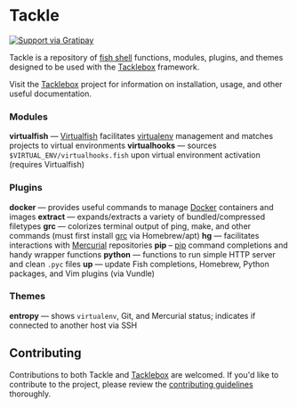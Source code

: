 # Tackle

[![Support via Gratipay](http://img.shields.io/badge/tips-accepted-brightgreen.svg)](https://www.gratipay.com/justinmayer/)

Tackle is a repository of [fish shell][] functions, modules, plugins, and themes designed to be used with the [Tacklebox][] framework.

Visit the [Tacklebox][] project for information on installation, usage, and other useful documentation.

### Modules

**virtualfish** — [Virtualfish][] facilitates [virtualenv][] management and matches projects to virtual environments
**virtualhooks** — sources `$VIRTUAL_ENV/virtualhooks.fish` upon virtual environment activation (requires Virtualfish)

### Plugins

**docker** — provides useful commands to manage [Docker][] containers and images
**extract** — expands/extracts a variety of bundled/compressed filetypes
**grc** — colorizes terminal output of ping, make, and other commands (must first install [grc][] via Homebrew/apt)
**hg** — facilitates interactions with [Mercurial][] repositories
**pip** – [pip][] command completions and handy wrapper functions
**python** — functions to run simple HTTP server and clean `.pyc` files
**up** — update Fish completions, Homebrew, Python packages, and Vim plugins (via Vundle)

### Themes

**entropy** — shows `virtualenv`, Git, and Mercurial status; indicates if connected to another host via SSH

## Contributing

Contributions to both Tackle and [Tacklebox][] are welcomed. If you'd like to contribute to the project, please review the [contributing guidelines][] thoroughly.

[contributing guidelines]: https://github.com/justinmayer/tackle/blob/master/Contributing.md
[docker]: http://www.docker.com/
[fish shell]: http://fishshell.com/
[grc]: http://korpus.juls.savba.sk/~garabik/software/grc.html
[Mercurial]: http://mercurial.selenic.com/
[pip]: http://pip.readthedocs.org/
[Tacklebox]: https://github.com/justinmayer/tacklebox
[virtualenv]: http://virtualenv.readthedocs.org/
[Virtualfish]: https://github.com/adambrenecki/virtualfish
